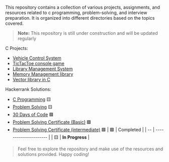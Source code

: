 This repository contains a collection of various projects, assignments, and resources related to c programming, problem-solving, and interview preparation. It is organized into different directories based on the topics covered.


> **Note:** This repository is still under construction and will be updated regularly

C Projects:

- [Vehicle Control System](https://github.com/7osssam/C/tree/master/Projects/Vehicle%20Control%20System)
- [TicTacToe console game](https://github.com/7osssam/C/tree/master/Projects/TicTacToe)
- [Library Management System](https://github.com/7osssam/C/tree/master/Projects/Library%20Management%20System)
- [Memory Management library](https://github.com/7osssam/C/tree/master/Projects/Memory%20Management%20library)
- [Vector library in C](https://github.com/7osssam/Vector-C-Library/tree/538e95822d6b0dda68e2de642596ea96b9126153)

Hackerrank Solutions:

- [C Programming](https://github.com/7osssam/C/tree/master/Problem%20solving%20%26%20Exercises/HackerRank/C) 🟨
- [Problem Solving](https://github.com/7osssam/C/tree/master/Problem%20solving%20%26%20Exercises/HackerRank/Problem%20Solving%20(Algorithms)) 🟨
- [30 Days of Code](https://github.com/7osssam/C/tree/master/Problem%20solving%20%26%20Exercises/HackerRank/30%20Days%20Of%20Coding) 🟩
- [Problem Solving Certificate (Basic)](https://github.com/7osssam/C/tree/master/Problem%20solving%20%26%20Exercises/HackerRank/Certificates/Problem%20Solving%20(Basic)) 🟩
- [Problem Solving Certificate (intermediate)](https://github.com/7osssam/C/tree/master/Problem%20solving%20%26%20Exercises/HackerRank/Certificates/Problem%20Solving%20(Intermediate)) 🟩
  | 🟩 | Completed             |
  | -- | --------------------- |
  | 🟨 | **In Progress** |

> Feel free to explore the repository and make use of the resources and solutions provided. Happy coding!

